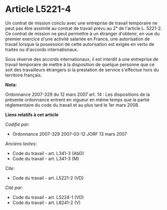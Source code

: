 # Article L5221-4

Un contrat de mission conclu avec une entreprise de travail temporaire ne peut pas être assimilé au contrat de travail prévu
au 2° de l'article L. 5221-2. Ce contrat de mission ne peut permettre à un étranger d'obtenir, en vue du premier exercice
d'une activité salariée en France, une autorisation de travail lorsque la possession de cette autorisation est exigée en
vertu de traités ou d'accords internationaux.

Sous réserve des accords internationaux, il est interdit à une entreprise de travail temporaire de mettre à la disposition de
quelque personne que ce soit des travailleurs étrangers si la prestation de service s'effectue hors du territoire français.

**Nota:**

Ordonnance 2007-329 du 12 mars 2007 art. 14 : Les dispositions de la présente ordonnance entrent en vigueur en même temps que
la partie réglementaire du code du travail et au plus tard le 1er mars 2008.

**Liens relatifs à cet article**

_Codifié par_:

  - Ordonnance 2007-329 2007-03-12 JORF 13 mars 2007

_Anciens textes_:

  - Code du travail - art. L341-3 (AbD)
  - Code du travail - art. L341-3 (M)

_Cite_:

  - Code du travail - art. L5221-2 (VD)

_Cité par_:

  - Code du travail - art. L5224-1 (VD)
  - Code du travail - art. L8241-2 (V)
